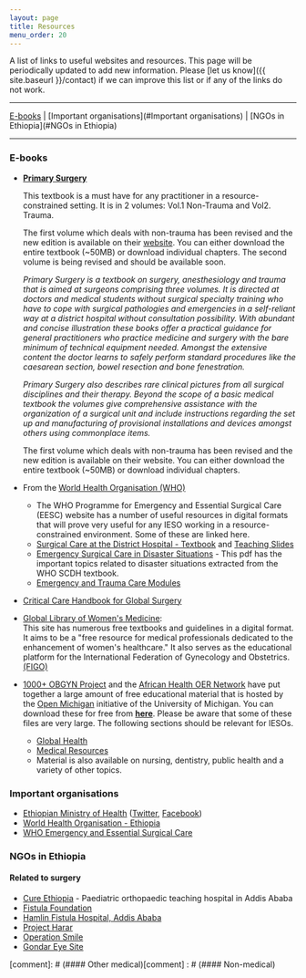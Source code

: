 ```yaml
---
layout: page
title: Resources
menu_order: 20
---
```


A list of links to useful websites and resources. This page will be periodically updated to add new information. Please [let us know]({{ site.baseurl }}/contact) if we can improve this list or if any of the links do not work.

---
[E-books](#E-books) | [Important organisations](#Important organisations) | [NGOs in Ethiopia](#NGOs in Ethiopia)

---

### <a name="E-books"></a>E-books
- [**Primary Surgery**](http://www.primary-surgery.org/)

    This textbook is a must have for any practitioner in a resource-constrained setting. It is in 2 volumes: Vol.1 Non-Trauma and Vol2. Trauma.

    The first volume which deals with non-trauma has been revised and the new edition is available on their [website](http://www.primary-surgery.org/). You can either download the entire textbook (~50MB) or download individual chapters. The second volume is being revised and should be available soon.

    *Primary Surgery is a textbook on surgery, anesthesiology and trauma that is aimed at surgeons  comprising three volumes. It is directed at doctors and medical students without surgical specialty training who have to cope with surgical pathologies and emergencies in a self-reliant way at a district hospital without consultation possibility. With abundant and concise illustration these books offer a practical guidance for general practitioners who practice medicine and surgery with the bare minimum of technical equipment needed. Amongst the extensive content the doctor learns to safely perform standard procedures like the caesarean section, bowel resection and bone fenestration.*
    
    *Primary Surgery also describes rare clinical pictures from all surgical disciplines and their therapy. Beyond the scope of a basic medical textbook the volumes give comprehensive assistance with the organization of a surgical unit and include instructions regarding the set up and manufacturing of provisional installations and devices amongst others using commonplace items.*

    The first volume which deals with non-trauma has been revised and the new edition is available on their website. You can either download the entire textbook (~50MB) or download individual chapters.

- From the [World Health Organisation (WHO)](https://www.who.int/surgery/en/)
    - The WHO Programme for Emergency and Essential Surgical Care (EESC) website has a number of useful resources in digital formats that will prove very useful for any IESO working in a resource-constrained environment. Some of these are linked here.
    - [Surgical Care at the District Hospital - Textbook](http://www.who.int/surgery/publications/en/SCDH.pdf) and [Teaching Slides](https://www.who.int/surgery/publications/immesc_teaching_slides/en/)
    - [Emergency Surgical Care in Disaster Situations](https://www.who.int/surgery/publications/s16368e.pdf) - This pdf has the important topics related to disaster situations extracted from the WHO SCDH textbook.
    - [Emergency and Trauma Care Modules](https://www.who.int/surgery/publications/immesc_emergency_trauma_care/en/)

- [Critical Care Handbook for Global Surgery](http://www.albacccd.com)

- [Global Library of Women's Medicine](http://www.glowm.com/):  
This site has numerous free textbooks and guidelines in a digital format. It aims to be a "free resource for medical professionals dedicated to the enhancement of women's healthcare." It also serves as the educational platform for the International Federation of Gynecology and Obstetrics.[(FIGO)](https://www.figo.org/)
- [1000+ OBGYN Project](http://www.1000obgyns.org/) and the [African Health OER Network](https://www.oerafrica.org/african-health-oer-network) have put together a large amount of free educational material that is hosted by the [Open Michigan](https://open.umich.edu) initiative of the University of Michigan. You can download these for free from [**here**](https://open.umich.edu/find/find-open-educational-resources). Please be aware that some of these files are very large.
The following sections should be relevant for IESOs.
    - [Global Health](https://open.umich.edu/find/open-educational-resources/global-health-resources)
    - [Medical Resources](https://open.umich.edu/find/open-educational-resources/medical-resources)
    - Material is also available on nursing, dentistry, public health and a variety of other topics.

    
### <a name="Important organisations"></a>Important organisations

- [Ethiopian Ministry of Health](http://www.moh.gov.et/home) ([Twitter](http://twitter.com/FMoHealth),  [Facebook](http://www.facebook.com/EthiopiaFMoH))
- [World Health Organisation - Ethiopia](http://www.who.int/countries/eth/en/)
- [WHO Emergency and Essential Surgical Care](http://www.who.int/surgery/en/)

### <a name="NGOs in Ethiopia"></a>NGOs in Ethiopia

#### Related to surgery

- [Cure Ethiopia](https://uk.cure.org/ethiopia/) - Paediatric orthopaedic teaching hospital in Addis Ababa
- [Fistula Foundation](https://www.fistulafoundation.org/)
- [Hamlin Fistula Hospital, Addis Ababa](http://hamlin.org.au/)
- [Project Harar](http://www.projectharar.org/)
- [Operation Smile](http://www.operationsmile.org/)
- [Gondar Eye Site](http://www.gondareyesite.com/)

[comment]: # (#### Other medical)[comment] : # (#### Non-medical)
